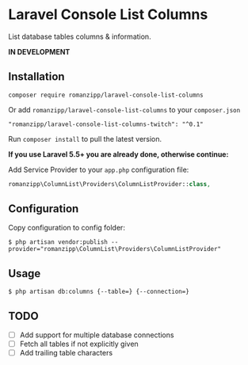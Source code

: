 # Laravel Console List Columns

List database tables columns & information.

**IN DEVELOPMENT**

## Installation

```
composer require romanzipp/laravel-console-list-columns
```

Or add `romanzipp/laravel-console-list-columns` to your `composer.json`

```
"romanzipp/laravel-console-list-columns-twitch": "^0.1"
```

Run `composer install` to pull the latest version.

**If you use Laravel 5.5+ you are already done, otherwise continue:**

Add Service Provider to your `app.php` configuration file:

```php
romanzipp\ColumnList\Providers\ColumnListProvider::class,
```

## Configuration

Copy configuration to config folder:

```
$ php artisan vendor:publish --provider="romanzipp\ColumnList\Providers\ColumnListProvider"
```

## Usage

```
$ php artisan db:columns {--table=} {--connection=}
```

## TODO

- [ ] Add support for multiple database connections
- [ ] Fetch all tables if not explicitly given
- [ ] Add trailing table characters
